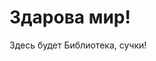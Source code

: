 <!DOCTYPE html>
<html>
<body>
<h1>Здарова мир!</h1>
<p>Здесь будет Библиотека, сучки!</p>
</body>
</html>
